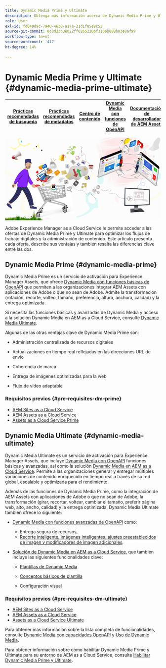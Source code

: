 ```yaml
---
title: Dynamic Media Prime y Ultimate
description: Obtenga más información acerca de Dynamic Media Prime y Ultimate, sus ventajas y diferencias entre ambos.
role: User
exl-id: fd049d9c-7940-4638-a17a-21d1f85e9c52
source-git-commit: 0c0d33b3e022ff0265220bf3106b888b83e8af99
workflow-type: tm+mt
source-wordcount: '417'
ht-degree: 14%

---
```


# Dynamic Media Prime y Ultimate {#dynamic-media-prime-ultimate}

| [Prácticas recomendadas de búsqueda](/help/assets/search-best-practices.md) | [Prácticas recomendadas de metadatos](/help/assets/metadata-best-practices.md) | [Centro de contenido](/help/assets/product-overview.md) | [Dynamic Media con funciones de OpenAPI](/help/assets/dynamic-media-open-apis-overview.md) | [Documentación de desarrollador de AEM Assets](https://developer.adobe.com/experience-cloud/experience-manager-apis/) |
| ------------- | --------------------------- |---------|----|-----|

![Banner de Dynamic Media](/help/assets/assets/dm-pnp-banner.png)

Adobe Experience Manager as a Cloud Service le permite acceder a las ofertas de Dynamic Media Prime y Ultimate para optimizar los flujos de trabajo digitales y la administración de contenido. Este artículo presenta cada oferta, describe sus ventajas y también resalta las diferencias clave entre las dos.

## Dynamic Media Prime {#dynamic-media-prime}

Dynamic Media Prime es un servicio de activación para Experience Manager Assets, que ofrece [Dynamic Media con funciones básicas de OpenAPI](/help/assets/dynamic-media-open-apis-overview.md) que permiten a las organizaciones integrar AEM Assets con aplicaciones de Adobe o que no sean de Adobe. Admite la transformación (rotación, recorte, volteo, tamaño, preferencia, altura, anchura, calidad) y la entrega optimizada.

Si necesita las funciones básicas y avanzadas de Dynamic Media y acceso a la solución Dynamic Media en AEM as a Cloud Service, consulte [Dynamic Media Ultimate](#dynamic-media-ultimate).

Algunas de las otras ventajas clave de Dynamic Media Prime son:

* Administración centralizada de recursos digitales

* Actualizaciones en tiempo real reflejadas en las direcciones URL de envío

* Coherencia de marca

* Entrega de imágenes optimizadas para la web

* Flujo de vídeo adaptable

### Requisitos previos {#pre-requisites-dm-prime}

* [AEM Sites as a Cloud Service](/help/sites-cloud/authoring/quick-start.md)
* [AEM Assets as a Cloud Service](/help/assets/overview.md)
* [Assets as a Cloud Service Prime](/help/assets/assets-prime.md)

## Dynamic Media Ultimate {#dynamic-media-ultimate}

Dynamic Media Ultimate es un servicio de activación para Experience Manager Assets, que incluye [Dynamic Media con OpenAPI](/help/assets/dynamic-media-open-apis-overview.md) funciones básicas y avanzadas, así como la solución [Dynamic Media en AEM as a Cloud Service](/help/assets/dynamic-media/dynamic-media.md). Permite a las organizaciones generar y entregar múltiples variaciones de contenido enriquecido en tiempo real a través de su red global, escalable y optimizada para el rendimiento.

Además de las funciones de Dynamic Media Prime, como la integración de AEM Assets con aplicaciones de Adobe o que no sean de Adobe, la transformación (girar, recortar, voltear, cambiar el tamaño, preferir página web, alto, ancho, calidad) y la entrega optimizada, Dynamic Media Ultimate también ofrece lo siguiente:

* [Dynamic Media con funciones avanzadas de OpenAPI](/help/assets/dynamic-media-open-apis-overview.md) como:

   * Entrega segura de recursos,
   * [Recorte inteligente, imágenes inteligentes, ajustes preestablecidos de imagen y modificadores de imagen adicionales](https://adobe-aem-assets-delivery-advancemodifiers.redoc.ly/).

* [Solución de Dynamic Media en AEM as a Cloud Service](/help/assets/dynamic-media/dynamic-media.md), que también incluye las siguientes funcionalidades clave:

   * [Plantillas de Dynamic Media](/help/assets/dynamic-media/dynamic-media-templates.md)

   * [Conceptos básicos de plantilla](https://experienceleague.adobe.com/en/docs/dynamic-media-classic/using/template-basics/quick-start-template-basics)

   * [Configuración visual](https://experienceleague.adobe.com/en/docs/dynamic-media-classic/using/master-files/vignette-window-covering-cabinet-files)

### Requisitos previos {#pre-requisites-dm-ultimate}

* [AEM Sites as a Cloud Service](/help/sites-cloud/authoring/quick-start.md)
* [AEM Assets as a Cloud Service](/help/assets/overview.md)
* [Assets as a Cloud Service Ultimate](/help/assets/assets-ultimate-overview.md)

Para obtener más información sobre la lista completa de funcionalidades, consulte [Dynamic Media con capacidades OpenAPI](/help/assets/dynamic-media-open-apis-overview.md) y [Uso de Dynamic Media](/help/assets/dynamic-media/dynamic-media.md).

Para obtener información sobre cómo habilitar Dynamic Media Prime y Ultimate para su entorno de AEM as a Cloud Service, consulte [Habilitar Dynamic Media Prime y Ultimate](/help/assets/dynamic-media/enable-dynamic-media-prime-and-ultimate.md).

